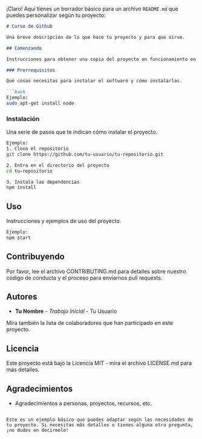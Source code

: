 ¡Claro! Aquí tienes un borrador básico para un archivo `README.md` que puedes personalizar según tu proyecto:

```markdown
# Curso de Github

Una breve descripción de lo que hace tu proyecto y para qué sirve.

## Comenzando

Instrucciones para obtener una copia del proyecto en funcionamiento en tu máquina local para propósitos de desarrollo y pruebas.

### Prerrequisitos

Qué cosas necesitas para instalar el software y cómo instalarlas.

```bash
Ejemplo:
sudo apt-get install node
```

### Instalación

Una serie de pasos que te indican cómo instalar el proyecto.

```bash
Ejemplo:
1. Clona el repositorio
git clone https://github.com/tu-usuario/tu-repositorio.git

2. Entra en el directorio del proyecto
cd tu-repositorio

3. Instala las dependencias
npm install
```

## Uso

Instrucciones y ejemplos de uso del proyecto.

```bash
Ejemplo:
npm start
```

## Contribuyendo

Por favor, lee el archivo CONTRIBUTING.md para detalles sobre nuestro código de conducta y el proceso para enviarnos pull requests.

## Autores

- **Tu Nombre** - *Trabajo Inicial* - Tu Usuario

Mira también la lista de colaboradores que han participado en este proyecto.

## Licencia

Este proyecto está bajo la Licencia MIT - mira el archivo LICENSE.md para más detalles.

## Agradecimientos

- Agradecimientos a personas, proyectos, recursos, etc.
```

Este es un ejemplo básico que puedes adaptar según las necesidades de tu proyecto. Si necesitas más detalles o tienes alguna otra pregunta, ¡no dudes en decírmelo!